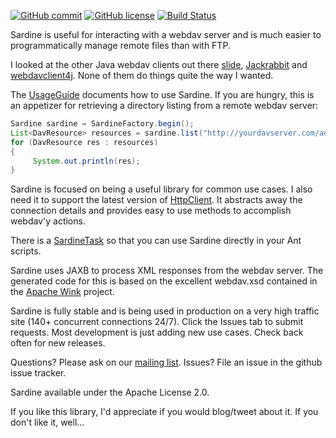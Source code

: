 [![GitHub commit](https://img.shields.io/github/last-commit/lookfirst/sardine)](https://github.com/lookfirst/sardine/commits/master)
[![GitHub license](https://img.shields.io/badge/license-apache2-blue.svg)](https://raw.githubusercontent.com/lookfirst/sardine/master/LICENSE.txt)
[![Build Status](https://github.com/lookfirst/sardine/actions/workflows/build.yml/badge.svg?branch=master)](https://github.com/lookfirst/sardine/actions)

Sardine is useful for interacting with a webdav server and is much easier to programmatically manage remote files than with FTP.

I looked at the other Java webdav clients out there [slide](http://jakarta.apache.org/slide/), [Jackrabbit](http://jackrabbit.apache.org/) and [webdavclient4j](http://sourceforge.net/projects/webdavclient4j/). 
None of them do things quite the way I wanted.

The [UsageGuide](https://github.com/lookfirst/sardine/wiki/UsageGuide) documents how to use Sardine. If you are hungry, this is an appetizer for retrieving a directory listing from a remote webdav server:

```java
Sardine sardine = SardineFactory.begin();
List<DavResource> resources = sardine.list("http://yourdavserver.com/adirectory/");
for (DavResource res : resources)
{
     System.out.println(res);
}
```

Sardine is focused on being a useful library for common use cases. I also need it to support the latest version of [HttpClient](http://httpcomponents.apache.org/). It abstracts away the connection details and provides easy to use methods to accomplish webdav'y actions.

There is a [SardineTask](https://github.com/lookfirst/sardine/wiki/SardineTask) so that you can use Sardine directly in your Ant scripts.

Sardine uses JAXB to process XML responses from the webdav server. The generated code for this is based on the excellent webdav.xsd contained in the [Apache Wink](http://wink.apache.org/) project.

Sardine is fully stable and is being used in production on a very high traffic site (140+ concurrent connections 24/7). Click the Issues tab to submit requests. Most development is just adding new use cases. Check back often for new releases.

Questions? Please ask on our [mailing list](https://groups.google.com/forum/#!forum/sardine-dav). Issues? File an issue in the github issue tracker.

Sardine available under the Apache License 2.0.

If you like this library, I'd appreciate if you would blog/tweet about it. If you don't like it, well...
